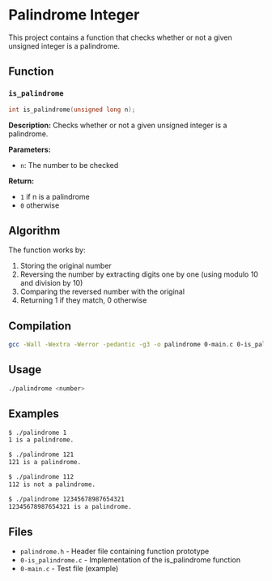 # Palindrome Integer

This project contains a function that checks whether or not a given unsigned integer is a palindrome.

## Function

### `is_palindrome`

```c
int is_palindrome(unsigned long n);
```

**Description:** Checks whether or not a given unsigned integer is a palindrome.

**Parameters:**
- `n`: The number to be checked

**Return:**
- `1` if n is a palindrome
- `0` otherwise

## Algorithm

The function works by:
1. Storing the original number
2. Reversing the number by extracting digits one by one (using modulo 10 and division by 10)
3. Comparing the reversed number with the original
4. Returning 1 if they match, 0 otherwise

## Compilation

```bash
gcc -Wall -Wextra -Werror -pedantic -g3 -o palindrome 0-main.c 0-is_palindrome.c
```

## Usage

```bash
./palindrome <number>
```

## Examples

```bash
$ ./palindrome 1
1 is a palindrome.

$ ./palindrome 121
121 is a palindrome.

$ ./palindrome 112
112 is not a palindrome.

$ ./palindrome 12345678987654321
12345678987654321 is a palindrome.
```

## Files

- `palindrome.h` - Header file containing function prototype
- `0-is_palindrome.c` - Implementation of the is_palindrome function
- `0-main.c` - Test file (example)

